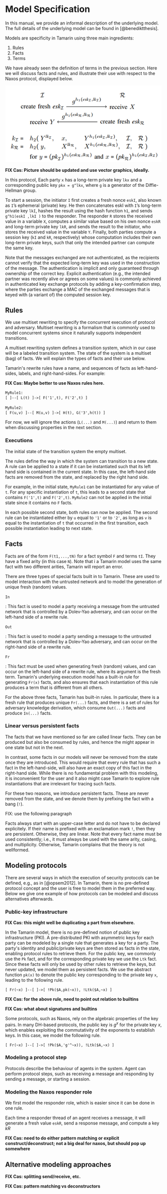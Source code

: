 Model Specification
===================

In this manual, we provide an informal description of the underlying model. The
full details of the underlying model can be found in [@benediktthesis].

Models are specificity in Tamarin using three main ingredients:

   1. Rules
   2. Facts
   3. Terms

We have already seen the definition of terms in the previous section. Here we
will discuss facts and rules, and illustrate their use with respect to the Naxos
protocol, displayed below.

![The Naxos protocol](../images/naxos.png)

**FIX Cas: Picture should be updated and use vector graphics, ideally.**

In this protocol, Each party `x` has a long-term private key `lkx` and a
corresponding public key `pkx = g^lkx`, where `g` is a generator of the
Diffie-Hellman group. 

To start a session, the initiator `I` first creates a fresh nonce `eskI`, also
known as `I`’s ephemeral (private) key. He then concatenates eskI with `I`’s
long-term private key `lkI`, hashes the result using the hash function `h1`, and
sends `g^h1(eskI ,lkI )` to the responder. The responder `R` stores the received
value in a variable `X`, computes a similar value based on his own nonce `eskR`
and long-term private key `lkR`, and sends the result to the initiator, who
stores the received value in the variable `Y`. Finally, both parties compute a
session key (`kI` and `kR`, respectively) whose computation includes their own
long-term private keys, such that only the intended partner can compute the same
key.

Note that the messages exchanged are not authenticated, as the recipients cannot
verify that the expected long-term key was used in the construction of the
message. The authentication is implicit and only guaranteed through ownership of
the correct key. Explicit authentication (e.g., the intended partner was
recently alive or agrees on some values) is commonly achieved in authenticated
key exchange protocols by adding a key-confirmation step, where the parties
exchange a MAC of the exchanged messages that is keyed with (a variant of) the
computed session key.


Rules
-----

We use multiset rewriting to specify the concurrent execution of protocol and
adversary.  Multiset rewriting is a formalism that is commonly used to model
concurrent systems since it naturally supports independent transitions. 

A multiset rewriting system defines a transition system, which in our case will
be a labeled transition system. The state of the system is a multiset (bag) of
facts. We will explain the types of facts and their use below.

Tamarin's rewrite rules have a name, and sequences of facts as left-hand-sides,
labels, and right-hand-sides. For example:

**FIX Cas: Maybe better to use Naxos rules here.**

	MyRule1:
	[ ]--[ L(t) ]->[ F('1',t), F('2',t) ]

	MyRule2:
	[ F(u,v) ]--[ M(u,v) ]->[ H(t), G('3',h(t)) ]

For now, we will ignore the actions (`L(...)` and `M(...)`) and return to them
when discussing properties in the next section.



### Executions

The initial state of the transition system the empty multiset.

The rules define the way in which the system can transition to a new state. A
rule can be applied to a state if it can be instantiated such that its left hand
side is contained in the current state. In this case, the left-hand side facts
are removed from the state, and replaced by the right hand side.

For example, in the initial state, `MyRule1` can be instantiated for any value
of `t`. For any specific instantiation of `t`, this leads to a second state that
contains `F('1',t)` and `F('2',t)`. `MyRule2` can not be applied in the initial
state since it contains no `F` facts.

In each possible second state, both rules can now be applied. The second rule
can be instantiated either by `u` equal to `'1'` or to `'2'`, as long as `v` is
equal to the instantiation of `t` that occurred in the first transition, each
possible instantiation leading to next state.


Facts
-----

Facts are of the form `F(t1,...,tN)` for a fact symbol `F` and terms `tI`. They
have a fixed arity (in this case `N`). Note that i a Tamarin model uses the same
fact with two different arities, Tamarin will report an error.

There are three types of special facts built in to Tamarin. These are used to
model interaction with the untrusted network and to model the generation of
unique fresh (random) values.

`In`

:	This fact is used to model a party receiving a message from the
	untrusted network that is controlled by a Dolev-Yao adversary, and can
	occur on the left-hand side of a rewrite rule.

`Out`

:	This fact is used to model a party sending a message to the untrusted
	network that is controlled by a Dolev-Yao adversary, and can occur on
	the right-hand side of a rewrite rule.

`Fr`

:	This fact must be used when generating fresh (random) values, and can
	occur on the left-hand side of a rewrite rule, where its argument is the
	fresh term. Tamarin's underlying execution model has a built-in rule for
	generating `Fr(x)` facts, and also ensures that each instantiation of
	this rule produces a term that is different from all others.

For the above three facts, Tamarin has built-in rules. In particular, there is a
fresh rule that produces unique `Fr(...)` facts, and there is a set of rules for
adversary knowledge derivation, which consume `Out(...)` facts and produce
`In(...)` facts.

### Linear versus persistent facts

The facts that we have mentioned so far are called linear facts. They can be
produced but also be consumed by rules, and hence the might appear in one state
but not in the next.

In contrast, some facts in our models will never be removed from the state once
they are introduced. This would require that every rule that has such a fact in
the left-hand-side, will also have an exact copy of this fact in the right-hand
side.  While there is no fundamental problem with this modeling, it is
inconvenient for the user and it also might case Tamarin to explore rule
instantiations that are irrelevant for tracing such facts. 

For these two reasons, we introduce persistent facts. These are never removed
from the state, and we denote them by prefixing the fact with a bang (`!`).

FIX: use the following paragraph

Facts always start with an upper-case letter and do not have to be
declared explicitely. If their name is prefixed with an exclamation mark `!`,
then they are persistent. Otherwise, they are linear. Note that every
fact name must be used consistently; i.e., it must always be used with
the same arity, casing, and multiplicity. Otherwise, Tamarin complains
that the theory is not wellformed.

Modeling protocols
------------------

There are several ways in which the execution of security protocols can be
defined, e.g., as in [@opsem2012]. In Tamarin, there is no pre-defined protocol
concept  and the user is free to model them in the preferred way. Below we give
one example of how protocols can be modeled and discuss alternatives afterwards.

### Public-key infrastructure

**FIX Cas: this might well be duplicating a part from elsewhere.**

In the Tamarin model, there is no pre-defined notion of public key
infrastructure (PKI). A pre-distributed PKI with asymmetric keys for each party
can be modeled by a single rule that generates a key for a party. The party's
identity and public/private keys are then stored as facts in the state, enabling
protocol rules to retrieve them. For the public key, we commonly use the `Pk`
fact, and for the corresponding private key we use the `Ltk` fact. Since these
facts will only be used by other rules to retrieve the keys, but never updated,
we model them as persistent facts. We use the abstract function `pk(x)` to
denote the public key corresponding to the private key `x`, leading to the
following rule.

	[ Fr(~x) ]--[ ]->[ !Pk($A,pk(~x)), !Ltk($A,~x) ]

**FIX Cas: for the above rule, need to point out relation to builtins**

**FIX Cas: what about signatures and builtins**

Some protocols, such as Naxos, rely on the algebraic properties of the key
pairs. In many DH-based protocols, the public key is $g^x$ for the private key
$x$, which enables exploiting the commutativity of the exponents to establish
keys. In this case, we model the following rule.

	[ Fr(~x) ]--[ ]->[ !Pk($A,'g'^~x)), !Ltk($A,~x) ]

### Modeling a protocol step

Protocols describe the behaviour of agents in the system. Agent can perform
protocol steps, such as receiving a message and responding by sending a message,
or starting a session.

### Modeling the Naxos responder role

We first model the responder role, which is easier since it can be done in one
rule.

Each time a responder thread of an agent receives a message, it will generate a
fresh value `eskR`, send a response message, and compute a key $kR$


**FIX Cas: need to do either pattern matching or explicit construct/deconstruct;
not a big deal for naxos, but should pop up somewhere**

Alternative modeling approaches
-------------------------------

**FIX Cas: splitting send/receive, etc.**

**FIX Cas: pattern matching vs deconstructors**




